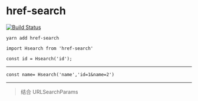 # href-search

[![Build Status](https://travis-ci.org/moiamoia/href-search.svg?branch=master)](https://travis-ci.org/moiamoia/href-search)

`yarn add href-search`

`import Hsearch from 'href-search'`

`const id = Hsearch('id');`

---
`const name= Hsearch('name','id=1&name=2')`


---
> 结合 URLSearchParams
